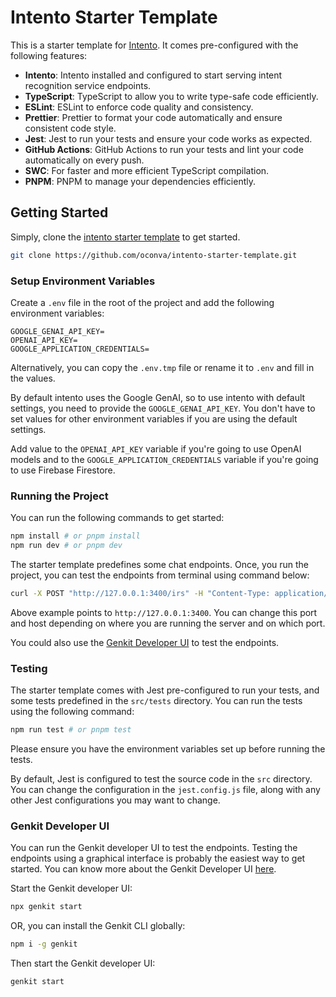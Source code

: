 # Intento Starter Template

This is a starter template for [Intento](https://intento.pkural.ca). It comes pre-configured with the following features:

- **Intento**: Intento installed and configured to start serving intent recognition service endpoints.
- **TypeScript**: TypeScript to allow you to write type-safe code efficiently.
- **ESLint**: ESLint to enforce code quality and consistency.
- **Prettier**: Prettier to format your code automatically and ensure consistent code style.
- **Jest**: Jest to run your tests and ensure your code works as expected.
- **GitHub Actions**: GitHub Actions to run your tests and lint your code automatically on every push.
- **SWC**: For faster and more efficient TypeScript compilation.
- **PNPM**: PNPM to manage your dependencies efficiently.

## Getting Started

Simply, clone the [intento starter template](https://github.com/oconva/intento-starter-template) to get started.

```bash copy
git clone https://github.com/oconva/intento-starter-template.git
```

### Setup Environment Variables

Create a `.env` file in the root of the project and add the following environment variables:

```env copy
GOOGLE_GENAI_API_KEY=
OPENAI_API_KEY=
GOOGLE_APPLICATION_CREDENTIALS=
```

Alternatively, you can copy the `.env.tmp` file or rename it to `.env` and fill in the values.

By default intento uses the Google GenAI, so to use intento with default settings, you need to provide the `GOOGLE_GENAI_API_KEY`. You don't have to set values for other environment variables if you are using the default settings.

Add value to the `OPENAI_API_KEY` variable if you're going to use OpenAI models and to the `GOOGLE_APPLICATION_CREDENTIALS` variable if you're going to use Firebase Firestore.

### Running the Project

You can run the following commands to get started:

```bash copy
npm install # or pnpm install
npm run dev # or pnpm dev
```

The starter template predefines some chat endpoints. Once, you run the project, you can test the endpoints from terminal using command below:

```bash copy
curl -X POST "http://127.0.0.1:3400/irs" -H "Content-Type: application/json" -H "Authorization: a5zwhp0YlcRVkpnOXchIkL1lrmf0MPg24POM0kO6HcM=" -d '{"data": { "query": "add 4 litres milk?", "uid": "DI2UZuaTWjQPzVCRjzPW" } }'
```

Above example points to `http://127.0.0.1:3400`. You can change this port and host depending on where you are running the server and on which port.

You could also use the [Genkit Developer UI](#genkit-developer-ui) to test the endpoints.

### Testing

The starter template comes with Jest pre-configured to run your tests, and some tests predefined in the `src/tests` directory. You can run the tests using the following command:

```bash copy
npm run test # or pnpm test
```

Please ensure you have the environment variables set up before running the tests.

By default, Jest is configured to test the source code in the `src` directory. You can change the configuration in the `jest.config.js` file, along with any other Jest configurations you may want to change.

### Genkit Developer UI

You can run the Genkit developer UI to test the endpoints. Testing the endpoints using a graphical interface is probably the easiest way to get started. You can know more about the Genkit Developer UI [here](https://firebase.google.com/docs/genkit/devtools#genkit_developer_ui).

Start the Genkit developer UI:

```bash copy
npx genkit start
```

OR, you can install the Genkit CLI globally:

```bash copy
npm i -g genkit
```

Then start the Genkit developer UI:

```bash copy
genkit start
```
